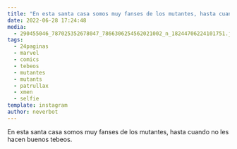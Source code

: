 ```yaml
---
title: "En esta santa casa somos muy fanses de los mutantes, hasta cuando no les hacen buenos tebeos"
date: 2022-06-28 17:24:48
media: 
  - 290455046_787025352678047_7866306254562021002_n_18244706224101751.jpg
tags: 
  - 24paginas
  - marvel
  - comics
  - tebeos
  - mutantes
  - mutants
  - patrullax
  - xmen
  - selfie
template: instagram
author: neverbot
---
```


En esta santa casa somos muy fanses de los mutantes, hasta cuando no les hacen buenos tebeos. 
